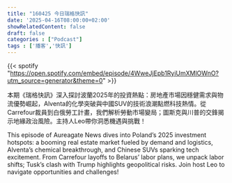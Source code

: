 ```yaml
---
title: "160425 今日瑞格快訊"
date: '2025-04-16T08:00:00+02:00'
showRelatedContent: false
draft: false
categories : ["Podcast"]
tags : ['播客','快訊']
---
```

{{< spotify "https://open.spotify.com/embed/episode/4WweJjEpb1RyiUmXMlOWnO?utm_source=generator&theme=0" >}}


本期《瑞格快訊》深入探討波蘭2025年的投資熱點：房地產市場因穩健需求與物流優勢崛起，Alventa的化學突破與中國SUV的技術浪潮點燃科技熱情。從Carrefour裁員到白俄勞工計畫，我們解析勞動市場變局；圖斯克與川普的交鋒揭示地緣政治風險。主持人Leo帶你洞悉機遇與挑戰！

This episode of Aureagate News dives into Poland’s 2025 investment hotspots: a booming real estate market fueled by demand and logistics, Alventa’s chemical breakthrough, and Chinese SUVs sparking tech excitement. From Carrefour layoffs to Belarus’ labor plans, we unpack labor shifts; Tusk’s clash with Trump highlights geopolitical risks. Join host Leo to navigate opportunities and challenges!